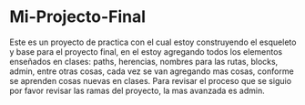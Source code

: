 # Mi-Projecto-Final
Este es un proyecto de practica con el cual estoy construyendo el esqueleto y base para el proyecto final, en el estoy agregando todos los elementos enseñados en clases:
paths, herencias, nombres para las rutas, blocks, admin, entre otras cosas, cada vez se van agregando mas cosas, conforme se aprenden cosas nuevas en clases.
Para revisar el proceso que se siguio por favor revisar las ramas del proyecto, la mas avanzada es admin.
